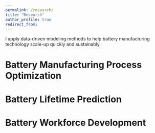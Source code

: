 ```yaml
---
permalink: /research/
title: "Research"
author_profile: true
redirect_from: 
---
```


I apply data-driven modeling methods to help battery manufacturing technology scale-up quickly and sustainably. 



# Battery Manufacturing Process Optimization


# Battery Lifetime Prediction


# Battery Workforce Development
